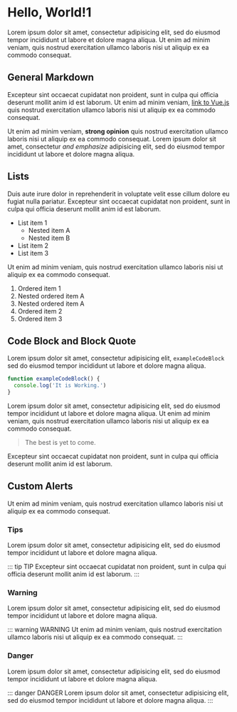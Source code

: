 # Hello, World!1

Lorem ipsum dolor sit amet, consectetur adipisicing elit, sed do eiusmod tempor incididunt ut labore et dolore magna aliqua. Ut enim ad minim veniam, quis nostrud exercitation ullamco laboris nisi ut aliquip ex ea commodo consequat.

## General Markdown

Excepteur sint occaecat cupidatat non proident, sunt in culpa qui officia deserunt mollit anim id est laborum. Ut enim ad minim veniam, [link to Vue.js](https://vuejs.org) quis nostrud exercitation ullamco laboris nisi ut aliquip ex ea commodo consequat.

Ut enim ad minim veniam, **strong opinion** quis nostrud exercitation ullamco laboris nisi ut aliquip ex ea commodo consequat. Lorem ipsum dolor sit amet, consectetur _and emphasize_ adipisicing elit, sed do eiusmod tempor incididunt ut labore et dolore magna aliqua.

## Lists

Duis aute irure dolor in reprehenderit in voluptate velit esse cillum dolore eu fugiat nulla pariatur. Excepteur sint occaecat cupidatat non proident, sunt in culpa qui officia deserunt mollit anim id est laborum.

- List item 1
  - Nested item A
  - Nested item B
- List item 2
- List item 3

Ut enim ad minim veniam, quis nostrud exercitation ullamco laboris nisi ut aliquip ex ea commodo consequat.

1. Ordered item 1
1. Nested ordered item A
1. Nested ordered item A
1. Ordered item 2
1. Ordered item 3

## Code Block and Block Quote

Lorem ipsum dolor sit amet, consectetur adipisicing elit, `exampleCodeBlock` sed do eiusmod tempor incididunt ut labore et dolore magna aliqua.

```js
function exampleCodeBlock() {
  console.log('It is Working.')
}
```

Lorem ipsum dolor sit amet, consectetur adipisicing elit, sed do eiusmod tempor incididunt ut labore et dolore magna aliqua. Ut enim ad minim veniam, quis nostrud exercitation ullamco laboris nisi ut aliquip ex ea commodo consequat.

> The best is yet to come.

Excepteur sint occaecat cupidatat non proident, sunt in culpa qui officia deserunt mollit anim id est laborum.

## Custom Alerts

Ut enim ad minim veniam, quis nostrud exercitation ullamco laboris nisi ut aliquip ex ea commodo consequat.

### Tips

Lorem ipsum dolor sit amet, consectetur adipisicing elit, sed do eiusmod tempor incididunt ut labore et dolore magna aliqua.

::: tip TIP
Excepteur sint occaecat cupidatat non proident, sunt in culpa qui officia deserunt mollit anim id est laborum.
:::

### Warning

Lorem ipsum dolor sit amet, consectetur adipisicing elit, sed do eiusmod tempor incididunt ut labore et dolore magna aliqua.

::: warning WARNING
Ut enim ad minim veniam, quis nostrud exercitation ullamco laboris nisi ut aliquip ex ea commodo consequat.
:::

### Danger

Lorem ipsum dolor sit amet, consectetur adipisicing elit, sed do eiusmod tempor incididunt ut labore et dolore magna aliqua.

::: danger DANGER
Lorem ipsum dolor sit amet, consectetur adipisicing elit, sed do eiusmod tempor incididunt ut labore et dolore magna aliqua.
:::

